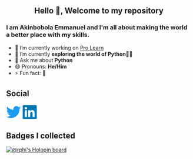 <h2 align="center">Hello 👋, Welcome to my repository</h2>

<h3>I am <b>Akinbobola Emmanuel</b> and I'm all about making the world a better place with my skills.</h3>

- 🔭 I’m currently working on [Pro Learn](https://prolearn.onrender.com)
- 🌱 I’m currently **exploring the world of Python**👨‍💻
- 💬 Ask me about **Python**
- 😄 Pronouns: **He/Him**
- ⚡ Fun fact: 🤨


## Social

[<img src='https://raw.githubusercontent.com/devicons/devicon/master/icons/twitter/twitter-original.svg' alt='Akinbobola Emmanuel on Twitter' height='40'>](https://twitter.com/akins_dev)
[<img src='https://raw.githubusercontent.com/devicons/devicon/master/icons/linkedin/linkedin-original.svg' alt='Akinbobola Emmanuel on LinkedIn' height='40'>](https://www.linkedin.com/in/akins-dev/)



## Badges I collected

[![@rphi's Holopin board](https://holopin.io/api/user/board?user=emmanuel04)](https://holopin.io/@emmanuel04)
